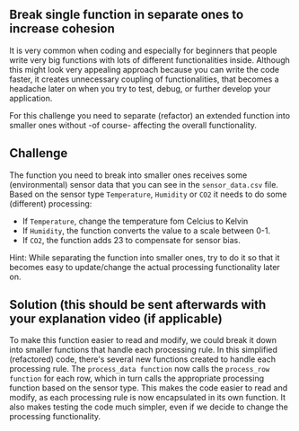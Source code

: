 ## Break single function in separate ones to increase cohesion

It is very common when coding and especially for beginners that people write very big functions with lots of different
functionalities inside. Although this might look very appealing approach because you can write the code faster,
it creates unnecessary coupling of functionalities, that becomes a headache later on when you try to test, debug,
or further develop your application.

For this challenge you need to separate (refactor) an extended function into smaller ones without -of course- affecting
the overall functionality.


## Challenge

The function you need to break into smaller ones receives some (environmental) sensor data that you can see in the 
`sensor_data.csv` file. Based on the sensor type `Temperature`, `Humidity` or `CO2` it needs to do some (different) 
processing:

- If `Temperature`, change the temperature fom Celcius to Kelvin
- If `Humidity`, the function converts the value to a scale between 0-1.
- If `CO2`, the function adds 23 to compensate for sensor bias.


Hint: While separating the function into smaller ones, try to do it so that it becomes easy to update/change
the actual processing functionality later on.


## Solution (this should be sent afterwards with your explanation video (if applicable)

To make this function easier to read and modify, we could break it down into smaller functions that handle each
processing rule. In this simplified (refactored) code, there's several new functions created to handle each processing
rule.
The `process_data function` now calls the `process_row function` for each row, which in turn calls the
appropriate processing function based on the sensor type. This makes the code easier to read and modify,
as each processing rule is now encapsulated in its own function. It also makes testing the code much simpler, even if
we decide to change the processing functionality. 








